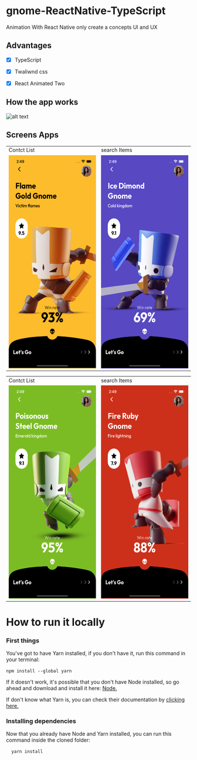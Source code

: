 # gnome-ReactNative-TypeScript

Animation With React Native only create a concepts UI and UX   

## Advantages

- [x] TypeScript 
- [x] Twaliwnd css 
- [x] React Animated Two


## How the app works

![alt text](https://github.com/memof90/screenProjects/blob/master/Gnoma/ezgif.com-gif-maker.gif?raw=true)


 ## Screens Apps
 
 <table>
  <tr>
    <td>Contct List</td>
     <td>search Items</td>
  </tr>
  <tr>
    <td><img src="https://github.com/memof90/screenProjects/blob/master/Gnoma/Simulator%20Screen%20Shot%20-%20iPhone%2013%20Pro%20-%202022-06-13%20at%2014.49.16.png?raw=true" width=270 height=580></td>
    <td><img src="https://github.com/memof90/screenProjects/blob/master/Gnoma/Simulator%20Screen%20Shot%20-%20iPhone%2013%20Pro%20-%202022-06-13%20at%2014.49.20.png?raw=true" width=270 height=580></td>
  </tr>
 </table>
 
  <table>
  <tr>
    <td>Contct List</td>
     <td>search Items</td>
  </tr>
  <tr>
    <td><img src="https://github.com/memof90/screenProjects/blob/master/Gnoma/Simulator%20Screen%20Shot%20-%20iPhone%2013%20Pro%20-%202022-06-13%20at%2014.49.30.png?raw=true" width=270 height=580></td>
    <td><img src="https://github.com/memof90/screenProjects/blob/master/Gnoma/Simulator%20Screen%20Shot%20-%20iPhone%2013%20Pro%20-%202022-06-13%20at%2014.49.24.png?raw=true" width=270 height=580></td>
  </tr>
 </table>
 
# How to run it locally

### First things

You've got to have Yarn installed, if you don't have it, run this command in your terminal:

```node
npm install --global yarn
```

If it doesn't work, it's possible that you don't have Node installed, so go ahead and download and install it here: [Node.](https://nodejs.org 'Node Website')

If don't know what Yarn is, you can check their documentation by [clicking here.](https://classic.yarnpkg.com/en/docs/getting-started 'Yarn Documentation')

### Installing dependencies

Now that you already have Node and Yarn installed, you can run this command inside the cloned folder:

```
  yarn install
```

 


